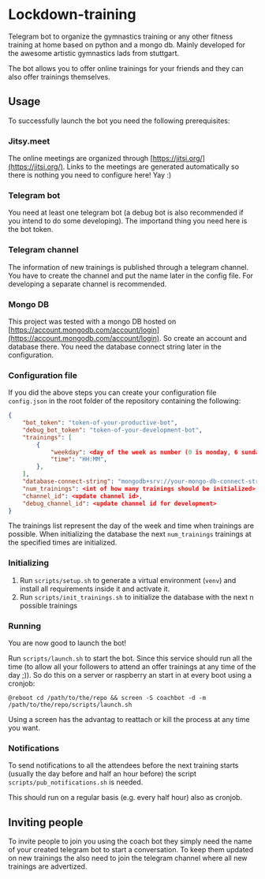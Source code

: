 # Lockdown-training

Telegram bot to organize the gymnastics training or any other fitness training at home based on python and a mongo db.
Mainly developed for the awesome artistic gymnastics lads from stuttgart.

The bot allows you to offer online trainings for your friends and they can also offer trainings themselves.

## Usage

To successfully launch the bot you need the following prerequisites:

### Jitsy.meet
The online meetings are organized through [https://jitsi.org/](https://jitsi.org/).
Links to the meetings are generated automatically so there is nothing you need to configure here! Yay :)

### Telegram bot
You need at least one telegram bot (a debug bot is also recommended if you intend to do some developing).
The importand thing you need here is the bot token.

### Telegram channel
The information of new trainings is published through a telegram channel.
You have to create the channel and put the name later in the config file.
For developing a separate channel is recommended.

### Mongo DB
This project was tested with a mongo DB hosted on [https://account.mongodb.com/account/login](https://account.mongodb.com/account/login).
So create an account and database there. You need the database connect string later in the configuration.

### Configuration file
If you did the above steps you can create your configuration file `config.json` in the root folder of the repository containing the following:

```json
{
    "bot_token": "token-of-your-productive-bot",
    "debug_bot_token": "token-of-your-development-bot",
    "trainings": [
        {
            "weekday": <day of the week as number (0 is monday, 6 sunday)>,
            "time": "HH:MM",
        },
    ],
    "database-connect-string": "mongodb+srv://your-mongo-db-connect-str",
    "num_trainings": <int of how many trainings should be initialized>,
    "channel_id": <update channel id>,
    "debug_channel_id": <update channel id for development>
}
```
The trainings list represent the day of the week and time when trainings are possible.
When initializing the database the next `num_trainings` trainings at the specified times are initialized.

### Initializing
1. Run `scripts/setup.sh` to generate a virtual environment (`venv`) and install all requirements inside it and activate it.
2. Run `scripts/init_trainings.sh` to initialize the database with the next n possible trainings


### Running
You are now good to launch the bot!

Run `scripts/launch.sh` to start the bot. Since this service should run all the time (to allow all your followers to attend an offer trainings at any time of the day ;)). So do this on a server or raspberry an start in at every boot using a cronjob:
```
@reboot cd /path/to/the/repo && screen -S coachbot -d -m /path/to/the/repo/scripts/launch.sh
```
Using a screen has the advantag to reattach or kill the process at any time you want.


### Notifications
To send notifications to all the attendees before the next training starts (usually the day before and half an hour before) the script `scripts/pub_notifications.sh` is needed.

This should run on a regular basis (e.g. every half hour) also as cronjob.


## Inviting people
To invite people to join you using the coach bot they simply need the name of your created telegram bot to start a conversation.
To keep them updated on new trainings the also need to join the telegram channel where all new trainings are advertized.

